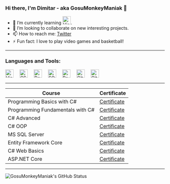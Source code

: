 ### Hi there, I'm Dimitar - aka GosuMonkeyManiak 👋

- 🌱 I’m currently learning [<img aling="left" alt="Visual Studio" width="26px" src="https://cdn.jsdelivr.net/gh/devicons/devicon/icons/docker/docker-original.svg" />][Docker].
- 👯 I’m looking to collaborate on new interesting projects.
- 📫 How to reach me: [Twitter](https://twitter.com/GosuMonkey)
- ⚡ Fun fact: I love to play video games and basketball!

---

### Languages and Tools:

[<img aling="left" alt="Visual Studio" width="26px" src="https://cdn.jsdelivr.net/gh/devicons/devicon/icons/visualstudio/visualstudio-plain.svg" style="padding-right:15px !important;" />][visualStudio]
[<img aling="left" alt="CSharp" width="26px" src="https://cdn.jsdelivr.net/gh/devicons/devicon/icons/csharp/csharp-original.svg" style="padding-right:15px !important;" />][CSharp]
[<img aling="left" alt="DotNet" width="26px" src="https://cdn.jsdelivr.net/gh/devicons/devicon/icons/dotnetcore/dotnetcore-original.svg" style="padding-right:15px !important;" />][DotNet]
[<img aling="left" alt="SQL Server" width="26px" src="https://cdn.jsdelivr.net/gh/devicons/devicon/icons/microsoftsqlserver/microsoftsqlserver-plain.svg" style="padding-right:15px !important;" />][SQLServer]
[<img aling="left" alt="Redis" width="26px" src="https://cdn.jsdelivr.net/gh/devicons/devicon/icons/redis/redis-original.svg" style="padding-right:15px !important;" />][Redis]
[<img aling="left" alt="Git" width="26px" src="https://cdn.jsdelivr.net/gh/devicons/devicon/icons/git/git-original.svg" style="padding-right:15px !important;" />][Git]
[<img aling="left" alt="Github" width="26px" src="https://cdn.jsdelivr.net/gh/devicons/devicon/icons/github/github-original.svg" style="padding-right:15px !important;" />][GitHub]

---

| Course | Certificate |
| ------ | ----------- |
| Programming Basics with C# | [Certificate](https://softuni.bg/certificates/details/81554/e538bc8e) |
| Programming Fundamentals with C# | [Certificate](https://softuni.bg/certificates/details/96529/1a450bb3) |
| C# Advanced | [Certificate](https://softuni.bg/certificates/details/98159/24817397) |
| C# OOP | [Certificate](https://softuni.bg/certificates/details/104305/83c27832) |
| MS SQL Server | [Certificate](https://softuni.bg/certificates/details/113884/1bbc58cd) |
| Entity Framework Core | [Certificate](https://softuni.bg/certificates/details/119106/ba422f2e) |
| C# Web Basics | [Certificate](https://softuni.bg/certificates/details/126347/c86b7a91) |
| ASP.NET Core | [Certificate](https://softuni.bg/certificates/details/132607/f8eae3b9) |

---

<img aling="left" alt="GosuMonkeyManiak's GitHub Status" src="https://github-readme-stats.vercel.app/api?username=GosuMonkeyManiak&show_icons=true" />


[visualStudio]: https://visualstudio.microsoft.com/
[CSharp]: https://docs.microsoft.com/en-us/dotnet/csharp/
[DotNet]: https://dotnet.microsoft.com/en-us/download
[SQLServer]: https://www.microsoft.com/en-us/sql-server/sql-server-downloads
[Redis]: https://redis.io/
[Git]: https://git-scm.com/
[GitHub]: https://github.com/
[Docker]: https://www.docker.com/
